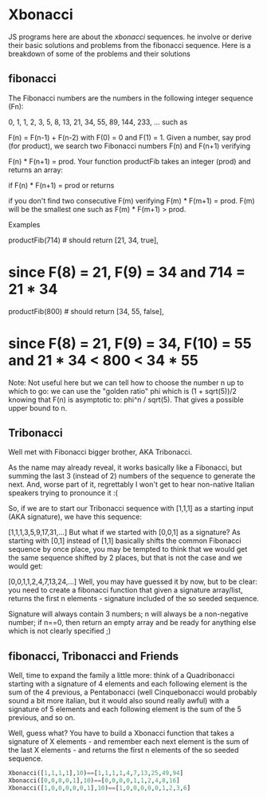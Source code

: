 # Xbonacci

JS programs here are about the *xbonacci* sequences. he involve or derive their basic solutions and problems from the fibonacci sequence.
Here is a breakdown of some of the problems and their solutions

## fibonacci

The Fibonacci numbers are the numbers in the following integer sequence (Fn):

 0, 1, 1, 2, 3, 5, 8, 13, 21, 34, 55, 89, 144, 233, ...
 such as

 F(n) = F(n-1) + F(n-2) with F(0) = 0 and F(1) = 1.
 Given a number, say prod (for product), we search two Fibonacci numbers F(n) and F(n+1) verifying

 F(n) * F(n+1) = prod.
 Your function productFib takes an integer (prod) and returns an array:

 if F(n) * F(n+1) = prod or returns

 if you don't find two consecutive F(m) verifying F(m) * F(m+1) = prod. F(m) will be the smallest one such as F(m) * F(m+1) > prod.

 Examples

 productFib(714) # should return [21, 34, true],
 # since F(8) = 21, F(9) = 34 and 714 = 21 * 34

 productFib(800) # should return [34, 55, false],
 # since F(8) = 21, F(9) = 34, F(10) = 55 and 21 * 34 < 800 < 34 * 55
 Note: Not useful here but we can tell how to choose the number n up to which to go: we can use the "golden ratio" phi which is (1 + sqrt(5))/2 knowing that F(n) is asymptotic to: phi^n / sqrt(5). That gives a possible upper bound to n.

## Tribonacci

Well met with Fibonacci bigger brother, AKA Tribonacci.

As the name may already reveal, it works basically like a Fibonacci, but summing the last 3 (instead of 2) numbers of the sequence to generate the next. And, worse part of it, regrettably I won't get to hear non-native Italian speakers trying to pronounce it :(

So, if we are to start our Tribonacci sequence with [1,1,1] as a starting input (AKA signature), we have this sequence:

[1,1,1,3,5,9,17,31,...]
But what if we started with [0,0,1] as a signature? As starting with [0,1] instead of [1,1] basically shifts the common Fibonacci sequence by once place, you may be tempted to think that we would get the same sequence shifted by 2 places, but that is not the case and we would get:

[0,0,1,1,2,4,7,13,24,...]
Well, you may have guessed it by now, but to be clear: you need to create a fibonacci function that given a signature array/list, returns the first n elements - signature included of the so seeded sequence.

Signature will always contain 3 numbers; n will always be a non-negative number; if n==0, then return an empty array and be ready for anything else which is not clearly specified ;)

## fibonacci, Tribonacci and Friends

Well, time to expand the family a little more: think of a Quadribonacci starting with a signature of 4 elements and each following element is the sum of the 4 previous, a Pentabonacci (well Cinquebonacci would probably sound a bit more italian, but it would also sound really awful) with a signature of 5 elements and each following element is the sum of the 5 previous, and so on.

Well, guess what? You have to build a Xbonacci function that takes a signature of X elements - and remember each next element is the sum of the last X elements - and returns the first n elements of the so seeded sequence.
```python
Xbonacci([1,1,1,1],10)==[1,1,1,1,4,7,13,25,49,94]
Xbonacci([0,0,0,0,1],10)==[0,0,0,0,1,1,2,4,8,16]
Xbonacci([1,0,0,0,0,0,1],10)==[1,0,0,0,0,0,1,2,3,6]
```
